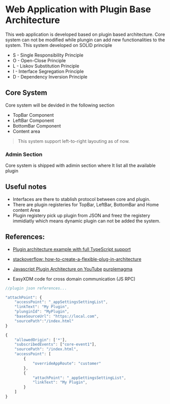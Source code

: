 # Web Application with Plugin Base Architecture
This web application is developed based on plugin based architecture. Core system can not be modified while plungin can add new functionalities to the system. This system developed on SOLID principle
* S - Single Responsibility Principle
* O - Open-Close Principle
* L - Liskov Substitution Principle
* I - Interface Segregation Principle
* D - Dependency Inversion Principle

## Core System
Core system will be devided in the following section
* TopBar Component
* LeftBar Component
* BottomBar Component
* Content area

> This system support left-to-right layouting as of now.

### Admin Section
Core system is shipped with adimin section where It list all the available plugin


## Useful notes
* Interfaces are there to stablish protocol between core and plugin.
* There are plugin registeries for TopBar, LeftBar, BottomBar and Home content Area
* Plugin registery pick up plugin from JSON and freez the registery immidiatly which means dynamic plugin can not be added the system.


## References:

* [Plugin architecture example with full TypeScript support](https://github.com/gr2m/javascript-plugin-architecture-with-typescript-definitions)

* [stackoverflow: how-to-create-a-flexible-plug-in-architecture](https://stackoverflow.com/questions/2768104/how-to-create-a-flexible-plug-in-architecture)

* [Javascript Plugin Architecture on YouTube](https://www.youtube.com/watch?v=guplzeeOxdo)
[purplemagma](https://github.com/purplemagma/starter-plugin)

* EasyXDM code for cross domain communication (JS RPC)

```javascript
//plugin json references...

"attachPoint": {
    "accessPoint": "_appSettingsSettingList",
    "linkText": "My Plugin",
    "plunginId": "MyPlugin",
    "baseSourceUrl": "https://local.com",
    "sourcePath":"/index.html"
}

{
    "allowedOrigin": ['*'],
    "subscribedEvents": ["core-event1"],
    "sourcePath": "/index.html",
    "accessPoint": [
        {
            "overrideAppRoute": "customer"
        },
        {
            "attachPoint": "_appSettingsSettingList",
            "linkText": "My Plugin",
        }
    ]
}

```
